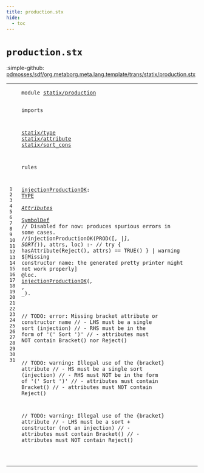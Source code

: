 ```yaml
---
title: production.stx
hide:
  - toc
---
```


# `production.stx`

:simple-github: [pdmosses/sdf/org.metaborg.meta.lang.template/trans/statix/production.stx]

[pdmosses/sdf/org.metaborg.meta.lang.template/trans/statix/production.stx]: https://github.com/pdmosses/sdf/blob/master/org.metaborg.meta.lang.template/trans/statix/production.stx "The source file on GitHub"

<div class="stx"><table class="highlighttable"><tbody><tr><td class="linenos"><div class="linenodiv"><pre><span></span>1
2
3
4
5
6
7
8
9
10
11
12
13
14
15
16
17
18
19
20
21
22
23
24
25
26
27
28
29
30
31
</pre></div></td>
<td class="code"><pre><code><span class="keyword">module</span> <a href="../main.stx/#statix/production_282_299" id="statix/production_7_24" title="Referenced at ../main.stx line 16; ../section/syntax.stx line 11; ../section/template.stx line 10"><span class="token sort_Id">statix/production</span></a>

<span class="keyword">imports</span>

  <a href="../type.stx/#statix/type_7_18" id="statix/type_37_48" title="Defined at ../type.stx line 1"><span class="token sort_Id">statix/type</span></a>
  <a href="../attribute.stx/#statix/attribute_7_23" id="statix/attribute_51_67" title="Defined at ../attribute.stx line 1"><span class="token sort_Id">statix/attribute</span></a>
  <a href="../sort_cons.stx/#statix/sort_cons_7_23" id="statix/sort_cons_70_86" title="Defined at ../sort_cons.stx line 1"><span class="token sort_Id">statix/sort_cons</span></a>

<span class="keyword">rules</span>

  <a href="#injectionProductionOK_433_454" id="injectionProductionOK_97_118" title="Referenced at line 15; ../section/syntax.stx line 75; ../section/template.stx line 54"><span class="token sort_Id">injectionProductionOK</span></a><span class="operator">:</span> <span class="cons_SimpleSort"><a href="../type.stx/#TYPE_39_43" id="TYPE_120_124" title="Defined at ../type.stx line 5"><span class="token sort_Id">TYPE</span></a></span> <span class="operator">*</span> <span class="cons_SimpleSort"><a href="../attribute.stx/#Attributes_68_78" id="Attributes_127_137" title="Defined at ../attribute.stx line 9"><span class="token sort_Id">Attributes</span></a></span> <span class="operator">*</span> <span class="cons_SimpleSort"><a href="../sort_cons.stx/#SymbolDef_296_305" id="SymbolDef_140_149" title="Defined at ../sort_cons.stx line 20"><span class="token sort_Id">SymbolDef</span></a></span>
  <span class="layout">// Disabled for now: produces spurious errors in some cases.</span>
  <span class="layout">//injectionProductionOK(PROD([_, _|_], SORT(_)), attrs, loc) :-</span>
  <span class="layout">//  try { hasAttribute(Reject(), attrs) == TRUE() } | warning $[Missing constructor name: the generated pretty printer might not work properly] @loc.</span>
  <a href="#injectionProductionOK_97_118" id="injectionProductionOK_433_454" title="Defined at line 11"><span class="token sort_Id">injectionProductionOK</span></a><span class="operator">(_,</span> <span class="operator">_,</span> <span class="operator">_).</span>

  <span class="layout">// TODO: error: Missing bracket attribute or constructor name</span>
  <span class="layout">// - LHS must be a single sort (injection)</span>
  <span class="layout">// - RHS must be in the form of '(' Sort ')'</span>
  <span class="layout">// - attributes must NOT contain Bracket() nor Reject()</span>

  <span class="layout">// TODO: warning: Illegal use of the {bracket} attribute</span>
  <span class="layout">// - HS must be a single sort (injection)</span>
  <span class="layout">// - RHS must NOT be in the form of '(' Sort ')'</span>
  <span class="layout">// - attributes must contain Bracket()</span>
  <span class="layout">// - attributes must NOT contain Reject()</span>

  <span class="layout">// TODO: warning: Illegal use of the {bracket} attribute</span>
  <span class="layout">// - LHS must be a sort + constructor (not an injection)</span>
  <span class="layout">// - attributes must contain Bracket()</span>
  <span class="layout">// - attributes must NOT contain Reject()</span>

</code></pre></td></tr></tbody></table></div>